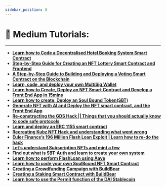 ```yaml
---
sidebar_position: 8
---
```

# 📝 Medium Tutorials:

---

- **[Learn how to Code a Decentralised Hotel Booking System Smart Contract](https://medium.com/buildbear/learn-how-to-code-a-decentralised-hotel-booking-system-smart-contract-38baa3bcf80)**
- [**Step-by-Step Guide for Creating an NFT Lottery Smart Contract and Frontend**](https://medium.com/buildbear/building-an-nft-lottery-step-by-step-guide-for-creating-a-smart-contract-and-frontend-82d453833e1f)
- [**A Step-by-Step Guide to Building and Deploying a Voting Smart Contract on the Blockchain**](https://medium.com/buildbear/a-step-by-step-guide-to-building-and-deploying-a-voting-smart-contract-on-the-blockchain-468665034c9e)
- **[Learn, code, and deploy your own MultiSig Wallet](https://medium.com/buildbear/learn-code-and-deploy-your-own-multisig-wallet-and-test-it-with-your-friends-now-cb86cdcb8c8)**
- **[Learn how to Create, Deploy an NFT Smart Contract and Develop a Front End App in 15mins](https://medium.com/buildbear/learn-how-to-create-deploy-an-nft-smart-contract-and-develop-a-front-end-app-in-15mins-a7d9c2a16237)**
- **[Learn how to create, Deploy an Soul Bound Token(SBT)](https://medium.com/buildbear/learn-how-to-code-your-own-soulbound-nft-smart-contract-a9aed1bee74f)**
- **[Generate NFT with AI and Deploy the NFT smart contract, and the Front End App](https://medium.com/buildbear/generate-nft-with-ai-and-deploy-the-nft-smart-contract-and-the-front-end-app-94c64a93d8b1)**
- **[Re-constructing the GDS Hack || Things that you should actually know to code safe protocols](https://medium.com/buildbear/re-constructing-the-gds-hack-things-that-you-should-actually-know-to-code-safe-protocols-d0824b1d5710)**
- **[Learn and deploy an ERC 1155 smart contract](https://medium.com/buildbear/learn-and-deploy-an-erc-1155-smart-contract-most-used-by-web3-games-f67e6f291e16)**
- **[Recreating Kubz NFT Hack and understanding what went wrong](https://medium.com/buildbear/recreating-kubz-nft-contract-hack-8eef73ff0878)**
- **[Euler Finance’s 196 Million Flash Loan Exploit | Learn how to re-do the hack](https://medium.com/buildbear/a-comprehensive-analysis-of-euler-finances-196-million-flash-loan-exploit-and-a-step-by-step-guide-691a31f26452)**
- **[Let’s understand Subscription NFTs and mint a few](https://medium.com/buildbear/lets-understand-subscription-nfts-and-mint-a-few-6ae9e695a1fc)**
- **[Find out what is SBT-Auth and learn to create your own system](https://medium.com/buildbear/find-out-what-is-sbt-auth-and-learn-to-create-your-own-system-12c5f65e40b7)**
- **[Learn how to perform FlashLoan using Aave](https://medium.com/buildbear/learn-how-to-perform-flashloan-using-aave-18f72a9e503c)**
- **[Learn how to code your own SoulBound NFT Smart Contract](https://medium.com/buildbear/learn-how-to-code-your-own-soulbound-nft-smart-contract-a9aed1bee74f)**
- **[Creating a Crowdfunding Campaign with BuildBear](https://medium.com/buildbear/creating-a-crowdfunding-campaign-with-buildbear-f53e7ab039b7)**
- **[Creating a Staking Smart Contract with BuildBear](https://medium.com/buildbear/creating-a-staking-smart-contract-with-buildbear-57a21b424aed)**
- **[Learn how to use the Permit function of the DAI Stablecoin](https://medium.com/buildbear/learn-how-to-use-the-permit-function-of-the-dai-stablecoin-35190247b673)**


